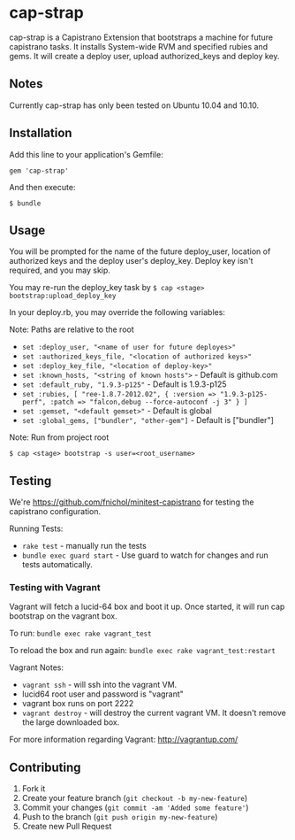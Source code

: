 # cap-strap

  cap-strap is a Capistrano Extension that bootstraps a machine for future capistrano tasks.
It installs System-wide RVM and specified rubies and gems. It will create a deploy user, upload authorized_keys and
deploy key.

## Notes

Currently cap-strap has only been tested on Ubuntu 10.04 and 10.10.


## Installation

Add this line to your application's Gemfile:

    gem 'cap-strap'

And then execute:

    $ bundle

## Usage

You will be prompted for the name of the future deploy_user, location of authorized keys and
the deploy user's deploy_key. Deploy key isn't required, and you may skip.

You may re-run the deploy_key task by `$ cap <stage> bootstrap:upload_deploy_key`

In your deploy.rb, you may override the following variables:

Note: Paths are relative to the root

* `set :deploy_user, "<name of user for future deployes>"`
* `set :authorized_keys_file, "<location of authorized keys>"`
* `set :deploy_key_file, "<location of deploy-key>"`
* `set :known_hosts, "<string of known hosts">` - Default is github.com
* `set :default_ruby, "1.9.3-p125"` - Default is 1.9.3-p125
* `set :rubies, [
                  "ree-1.8.7-2012.02",
                  {
                    :version => "1.9.3-p125-perf",
                    :patch => "falcon,debug --force-autoconf -j 3"
                  }
                ]`
* `set :gemset, "<default gemset>"` - Default is global
* `set :global_gems, ["bundler", "other-gem"]` - Default is ["bundler"]

Note: Run from project root

    $ cap <stage> bootstrap -s user=<root_username>

## Testing

 We're https://github.com/fnichol/minitest-capistrano for testing the capistrano
configuration.

Running Tests:

* `rake test` - manually run the tests
* `bundle exec guard start` - Use guard to watch for changes and run tests automatically.

### Testing with Vagrant

Vagrant will fetch a lucid-64 box and boot it up. Once started, it will run
cap bootstrap on the vagrant box.

To run: `bundle exec rake vagrant_test`

To reload the box and run again: `bundle exec rake vagrant_test:restart`

Vagrant Notes:

* `vagrant ssh` - will ssh into the vagrant VM.
* lucid64 root user and password is "vagrant"
* vagrant box runs on port 2222
* `vagrant destroy` - will destroy the current vagrant VM. It doesn't remove the large downloaded box.

For more information regarding Vagrant: http://vagrantup.com/

## Contributing

1. Fork it
2. Create your feature branch (`git checkout -b my-new-feature`)
3. Commit your changes (`git commit -am 'Added some feature'`)
4. Push to the branch (`git push origin my-new-feature`)
5. Create new Pull Request
